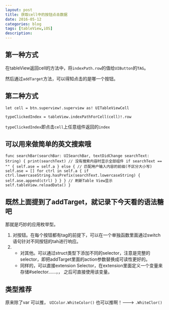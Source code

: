 ```yaml
---
layout: post
title: 获取cell中的按钮点击数据
date: 2016-05-12
categories: blog
tags: [tableView,iOS]
description:  
---
```


## 第一种方式

在tableView返回cell的方法中，将`indexPath.row`的值给`UIButton`的`TAG`。

然后通过`addTarget`方法，可以得知点击的是哪一个按钮。

## 第二种方式

`let cell = btn.superview!.superview as! UITableViewCell`

`typeClickedIndex = tableView.indexPathForCell(cell)!.row`

`typeClickedIndex`即点击`cell`上任意组件返回的`index`

## 可以用来做简单的英文搜索哦

`func searchBar(searchBar: UISearchBar, textDidChange searchText: String) {
        print(searchText)
        // 没有搜索内容时显示全部组件
        if searchText == "" {
            self.ase = self.a
        }
        else { // 匹配用户输入内容的前缀(不区分大小写)
            self.ase = []
            for ctrl in self.a {
                if ctrl.lowercaseString.hasPrefix(searchText.lowercaseString) {
                    self.ase.append(ctrl)
                }
            }
        }
        // 刷新Table View显示
        self.tableView.reloadData()
    }`

## 既然上面提到了addTarget，就记录下今天看的语法糖吧

那就是巧妙的应用枚举型。

1. 对按钮。在每个按钮都有tag的前提下，可以在一个单独函数里面通过switch语句针对不同按钮的tah进行响应。
2. - 对其他。可以通过struct类型下添加不同的selector，注意是完整的selector，即把addTarget里面的action参数替换成可读性更好的。
   - 同样的，可以直接extension Selector，在extension里面定义一个变量来存储#selector......，， 之后可直接使用该变量。

## 类型推荐

原来除了var 可以推， `UIColor.WhiteColor()` 也可以推啊！---> `.WhiteClor()`
